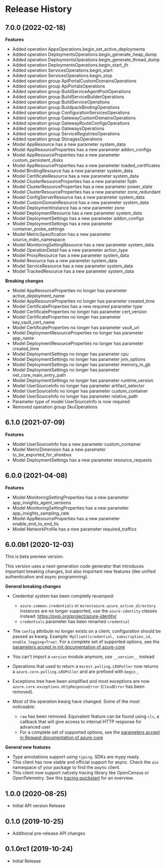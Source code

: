 # Release History

## 7.0.0 (2022-02-18)

**Features**

  - Added operation AppsOperations.begin_set_active_deployments
  - Added operation DeploymentsOperations.begin_generate_heap_dump
  - Added operation DeploymentsOperations.begin_generate_thread_dump
  - Added operation DeploymentsOperations.begin_start_jfr
  - Added operation ServicesOperations.begin_start
  - Added operation ServicesOperations.begin_stop
  - Added operation group ApiPortalCustomDomainsOperations
  - Added operation group ApiPortalsOperations
  - Added operation group BuildServiceAgentPoolOperations
  - Added operation group BuildServiceBuilderOperations
  - Added operation group BuildServiceOperations
  - Added operation group BuildpackBindingOperations
  - Added operation group ConfigurationServicesOperations
  - Added operation group GatewayCustomDomainsOperations
  - Added operation group GatewayRouteConfigsOperations
  - Added operation group GatewaysOperations
  - Added operation group ServiceRegistriesOperations
  - Added operation group StoragesOperations
  - Model AppResource has a new parameter system_data
  - Model AppResourceProperties has a new parameter addon_configs
  - Model AppResourceProperties has a new parameter custom_persistent_disks
  - Model AppResourceProperties has a new parameter loaded_certificates
  - Model BindingResource has a new parameter system_data
  - Model CertificateResource has a new parameter system_data
  - Model ClusterResourceProperties has a new parameter fqdn
  - Model ClusterResourceProperties has a new parameter power_state
  - Model ClusterResourceProperties has a new parameter zone_redundant
  - Model ConfigServerResource has a new parameter system_data
  - Model CustomDomainResource has a new parameter system_data
  - Model DeploymentInstance has a new parameter zone
  - Model DeploymentResource has a new parameter system_data
  - Model DeploymentSettings has a new parameter addon_configs
  - Model DeploymentSettings has a new parameter container_probe_settings
  - Model MetricSpecification has a new parameter source_mdm_namespace
  - Model MonitoringSettingResource has a new parameter system_data
  - Model OperationDetail has a new parameter action_type
  - Model ProxyResource has a new parameter system_data
  - Model Resource has a new parameter system_data
  - Model ServiceResource has a new parameter system_data
  - Model TrackedResource has a new parameter system_data

**Breaking changes**

  - Model AppResourceProperties no longer has parameter active_deployment_name
  - Model AppResourceProperties no longer has parameter created_time
  - Model CertificateProperties has a new required parameter type
  - Model CertificateProperties no longer has parameter cert_version
  - Model CertificateProperties no longer has parameter key_vault_cert_name
  - Model CertificateProperties no longer has parameter vault_uri
  - Model DeploymentResourceProperties no longer has parameter app_name
  - Model DeploymentResourceProperties no longer has parameter created_time
  - Model DeploymentSettings no longer has parameter cpu
  - Model DeploymentSettings no longer has parameter jvm_options
  - Model DeploymentSettings no longer has parameter memory_in_gb
  - Model DeploymentSettings no longer has parameter net_core_main_entry_path
  - Model DeploymentSettings no longer has parameter runtime_version
  - Model UserSourceInfo no longer has parameter artifact_selector
  - Model UserSourceInfo no longer has parameter custom_container
  - Model UserSourceInfo no longer has parameter relative_path
  - Parameter type of model UserSourceInfo is now required
  - Removed operation group SkuOperations

## 6.1.0 (2021-07-09)

**Features**

  - Model UserSourceInfo has a new parameter custom_container
  - Model MetricDimension has a new parameter to_be_exported_for_shoebox
  - Model DeploymentSettings has a new parameter resource_requests

## 6.0.0 (2021-04-08)

**Features**

  - Model MonitoringSettingProperties has a new parameter app_insights_agent_versions
  - Model MonitoringSettingProperties has a new parameter app_insights_sampling_rate
  - Model AppResourceProperties has a new parameter enable_end_to_end_tls
  - Model NetworkProfile has a new parameter required_traffics

## 6.0.0b1 (2020-12-03)

This is beta preview version.

This version uses a next-generation code generator that introduces important breaking changes, but also important new features (like unified authentication and async programming).

**General breaking changes**

- Credential system has been completly revamped:

  - `azure.common.credentials` or `msrestazure.azure_active_directory` instances are no longer supported, use the `azure-identity` classes instead: https://pypi.org/project/azure-identity/
  - `credentials` parameter has been renamed `credential`

- The `config` attribute no longer exists on a client, configuration should be passed as kwarg. Example: `MyClient(credential, subscription_id, enable_logging=True)`. For a complete set of
  supported options, see the [parameters accept in init documentation of azure-core](https://github.com/Azure/azure-sdk-for-python/blob/main/sdk/core/azure-core/CLIENT_LIBRARY_DEVELOPER.md#available-policies)
- You can't import a `version` module anymore, use `__version__` instead
- Operations that used to return a `msrest.polling.LROPoller` now returns a `azure.core.polling.LROPoller` and are prefixed with `begin_`.
- Exceptions tree have been simplified and most exceptions are now `azure.core.exceptions.HttpResponseError` (`CloudError` has been removed).
- Most of the operation kwarg have changed. Some of the most noticeable:

  - `raw` has been removed. Equivalent feature can be found using `cls`, a callback that will give access to internal HTTP response for advanced user
  - For a complete set of
  supported options, see the [parameters accept in Request documentation of azure-core](https://github.com/Azure/azure-sdk-for-python/blob/main/sdk/core/azure-core/CLIENT_LIBRARY_DEVELOPER.md#available-policies)

**General new features**

- Type annotations support using `typing`. SDKs are mypy ready.
- This client has now stable and official support for async. Check the `aio` namespace of your package to find the async client.
- This client now support natively tracing library like OpenCensus or OpenTelemetry. See this [tracing quickstart](https://github.com/Azure/azure-sdk-for-python/tree/main/sdk/core/azure-core-tracing-opentelemetry) for an overview.

## 1.0.0 (2020-08-25)

  - Initial API version Release

## 0.1.0 (2019-10-25)

  - Additional pre-release API changes

## 0.1.0rc1 (2019-10-24)

  - Initial Release
